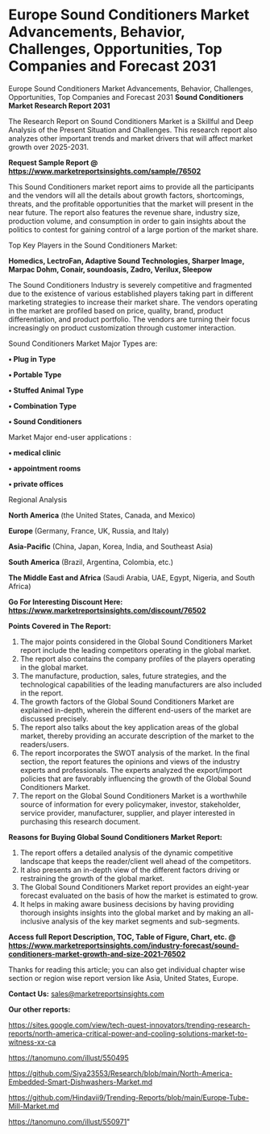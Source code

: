 # Europe Sound Conditioners Market Advancements, Behavior, Challenges, Opportunities, Top Companies and Forecast 2031
Europe Sound Conditioners Market Advancements, Behavior, Challenges, Opportunities, Top Companies and Forecast 2031
<strong>Sound Conditioners Market Research Report 2031</strong>

The Research Report on Sound Conditioners Market is a Skillful and Deep Analysis of the Present Situation and Challenges. This research report also analyzes other important trends and market drivers that will affect market growth over 2025-2031.

<strong>Request Sample Report @ <a href=https://www.marketreportsinsights.com/sample/76502>https://www.marketreportsinsights.com/sample/76502</a></strong>

This Sound Conditioners market report aims to provide all the participants and the vendors will all the details about growth factors, shortcomings, threats, and the profitable opportunities that the market will present in the near future. The report also features the revenue share, industry size, production volume, and consumption in order to gain insights about the politics to contest for gaining control of a large portion of the market share.

Top Key Players in the Sound Conditioners Market:

<strong>Homedics, LectroFan, Adaptive Sound Technologies, Sharper Image, Marpac Dohm, Conair, soundoasis, Zadro, Verilux, Sleepow</strong>

The Sound Conditioners Industry is severely competitive and fragmented due to the existence of various established players taking part in different marketing strategies to increase their market share. The vendors operating in the market are profiled based on price, quality, brand, product differentiation, and product portfolio. The vendors are turning their focus increasingly on product customization through customer interaction.

Sound Conditioners Market Major Types are:

<strong>• Plug in Type

• Portable Type

• Stuffed Animal Type

• Combination Type

• Sound Conditioners</strong>

Market Major end-user applications :

<strong>• medical clinic

• appointment rooms

• private offices</strong>

Regional Analysis

</u><strong><b>North America</b></strong> (the United States, Canada, and Mexico)

<strong><b>Europe </b></strong>(Germany, France, UK, Russia, and Italy)

<strong><b>Asia-Pacific</b></strong> (China, Japan, Korea, India, and Southeast Asia)

<strong><b>South America</b></strong> (Brazil, Argentina, Colombia, etc.)

<strong><b>The Middle East and Africa</b></strong> (Saudi Arabia, UAE, Egypt, Nigeria, and South Africa)

<strong>Go For Interesting Discount Here: <a href=https://www.marketreportsinsights.com/discount/76502>https://www.marketreportsinsights.com/discount/76502</a></strong>

<strong>Points Covered in The Report:</strong>
<ol>
  <li>The major points considered in the Global Sound Conditioners Market report include the leading competitors operating in the global market.</li>
  <li>The report also contains the company profiles of the players operating in the global market.</li>
  <li>The manufacture, production, sales, future strategies, and the technological capabilities of the leading manufacturers are also included in the report.</li>
  <li>The growth factors of the Global Sound Conditioners Market are explained in-depth, wherein the different end-users of the market are discussed precisely.</li>
  <li>The report also talks about the key application areas of the global market, thereby providing an accurate description of the market to the readers/users.</li>
  <li>The report incorporates the SWOT analysis of the market. In the final section, the report features the opinions and views of the industry experts and professionals. The experts analyzed the export/import policies that are favorably influencing the growth of the Global Sound Conditioners Market.</li>
  <li>The report on the Global Sound Conditioners Market is a worthwhile source of information for every policymaker, investor, stakeholder, service provider, manufacturer, supplier, and player interested in purchasing this research document.</li>
</ol>
<strong>Reasons for Buying Global Sound Conditioners Market Report:</strong>

<ol>
  <li>The report offers a detailed analysis of the dynamic competitive landscape that keeps the reader/client well ahead of the competitors.</li>
  <li>It also presents an in-depth view of the different factors driving or restraining the growth of the global market.</li>
  <li>The Global Sound Conditioners Market report provides an eight-year forecast evaluated on the basis of how the market is estimated to grow.</li>
  <li>It helps in making aware business decisions by having providing thorough insights insights into the global market and by making an all-inclusive analysis of the key market segments and sub-segments.</li>
</ol>
<strong>Access full Report Description, TOC, Table of Figure, Chart, etc. @ <a href=https://www.marketreportsinsights.com/industry-forecast/sound-conditioners-market-growth-and-size-2021-76502>https://www.marketreportsinsights.com/industry-forecast/sound-conditioners-market-growth-and-size-2021-76502</a></strong>


Thanks for reading this article; you can also get individual chapter wise section or region wise report version like Asia, United States, Europe.

<strong>Contact Us:</strong>
sales@marketreportsinsights.com

<strong>Our other reports:</strong>

<a href=https://sites.google.com/view/tech-quest-innovators/trending-research-reports/north-america-critical-power-and-cooling-solutions-market-to-witness-xx-ca>https://sites.google.com/view/tech-quest-innovators/trending-research-reports/north-america-critical-power-and-cooling-solutions-market-to-witness-xx-ca</a>

<a href=https://tanomuno.com/illust/550495>https://tanomuno.com/illust/550495</a>

<a href=https://github.com/Siya23553/Research/blob/main/North-America-Embedded-Smart-Dishwashers-Market.md>https://github.com/Siya23553/Research/blob/main/North-America-Embedded-Smart-Dishwashers-Market.md</a>

<a href=https://github.com/Hindavii9/Trending-Reports/blob/main/Europe-Tube-Mill-Market.md>https://github.com/Hindavii9/Trending-Reports/blob/main/Europe-Tube-Mill-Market.md</a>

<a href=https://tanomuno.com/illust/550971>https://tanomuno.com/illust/550971</a>"
